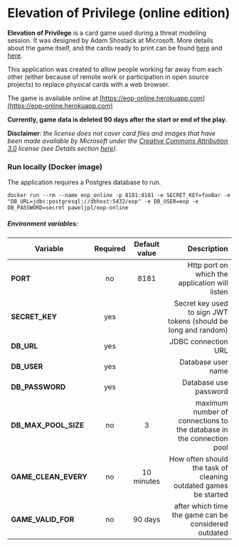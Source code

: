 # Elevation of Privilege (online edition)

**Elevation of Privilege** is a card game used during a threat modeling session. It was designed by Adam Shostack at Microsoft. More details about the game itself, and the cards ready to print can be found [here](https://www.microsoft.com/en-us/download/details.aspx?id=20303) and [here](https://github.com/adamshostack/eop).

This application was created to allow people working far away from each other (either because of remote work or participation in open source projects) to replace physical cards with a web browser.

The game is available online at [https://eop-online.herokuapp.com](https://eop-online.herokuapp.com)

**Currently, game data is deleted 90 days after the start or end of the play.**

**Disclaimer**: _the license does not cover card files and images that have been made available by Microsoft under the [Creative Commons Attribution 3.0](http://creativecommons.org/licenses/by/3.0/us/) license (see Details section [here](https://www.microsoft.com/en-us/download/details.aspx?id=20303))._

### Run locally (Docker image)

The application requires a Postgres database to run.

`docker run --rm --name eop_online -p 8181:8181 -e SECRET_KEY=fooBar -e "DB_URL=jdbc:postgresql://dbhost:5432/eop" -e DB_USER=eop -e DB_PASSWORD=secret paweljpl/eop-online`

##### Environment variables:

| Variable             | Required | Default value | Description |
| -------------------- |:--------:|:-------------:| -----------:|
| **PORT**             | no       | 8181          | Http port on which the application will listen                       |
| **SECRET_KEY**       | yes      |               | Secret key used to sign JWT tokens (should be long and random)       |
| **DB_URL**           | yes      |               | JDBC connection URL                                                  |
| **DB_USER**          | yes      |               | Database user name                                                   |
| **DB_PASSWORD**      | yes      |               | Database use password                                                |
| **DB_MAX_POOL_SIZE** | no       | 3             | maximum number of connections to the database in the connection pool |
| **GAME_CLEAN_EVERY** | no       | 10 minutes    | How often should the task of cleaning outdated games be started      |
| **GAME_VALID_FOR**   | no       | 90 days       | after which time the game can be considered outdated                 |

